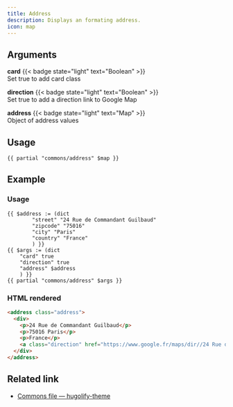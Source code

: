 ```yaml
---
title: Address
description: Displays an formating address.
icon: map
---
```

## Arguments

**card** {{< badge state="light" text="Boolean" >}}\
Set true to add card class

**direction** {{< badge state="light" text="Boolean" >}}\
Set true to add a direction link to Google Map

**address** {{< badge state="light" text="Map" >}}\
Object of address values

## Usage

```go-html-template
{{ partial "commons/address" $map }}
```

## Example

### Usage

```go-html-template
{{ $address := (dict
        "street" "24 Rue de Commandant Guilbaud"
        "zipcode" "75016"
        "city" "Paris"
        "country" "France"
        ) }}
{{ $args := (dict
    "card" true
    "direction" true
    "address" $address
    ) }}
{{ partial "commons/address" $args }}
```

### HTML rendered

```html
<address class="address">
  <div>
    <p>24 Rue de Commandant Guilbaud</p>
    <p>75016 Paris</p>
    <p>France</p>
    <a class="direction" href="https://www.google.fr/maps/dir//24 Rue de Commandant Guilbaud 75016 Paris France" target="_blank" title="How to go? - external link">How to go?</a>
  </div>
</address>
```

## Related link

- [Commons file — hugolify-theme](https://github.com/Hugolify/hugolify-theme/blob/main/layouts/partials/commons/address.html)
